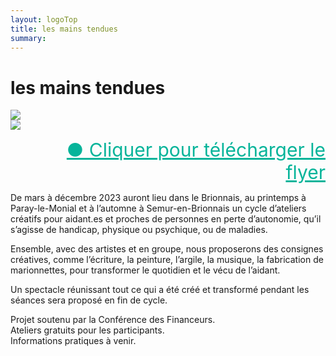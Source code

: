 ```yaml
---
layout: logoTop
title: les mains tendues
summary:
---
```

<h1>les mains tendues</h1>
<div class="flex-container">
<div class="column">
<img src="https://res.cloudinary.com/dnxcesebo/image/upload/q_auto,f_auto/v1677512592/les-mains-tenduesP1_s4iu55.png">
</div>
<div class="column">
<img src="https://res.cloudinary.com/dnxcesebo/image/upload/q_auto,f_auto/v1677512592/les-mains-tenduesP2_z3c8ms.png">
</div>
 </div>
 <ul style="text-align:right;list-style-type:none">
    <li>
      <a style="color:hsl(171,93.5%,36.5%); font-size:30px" href="Mains tendues BD Web.pdf" download="FLYER-les-mains-tendues">●&nbsp;Cliquer pour télécharger le flyer</a>
    </li>
  </ul>
<p class="intro-text">De mars à décembre 2023 auront lieu dans le Brionnais, au printemps à Paray-le-Monial et à l’automne à Semur-en-Brionnais un cycle d’ateliers créatifs pour aidant.es et proches de personnes en perte d’autonomie, qu’il s’agisse de handicap, physique ou psychique, ou de maladies.</p>
<p class="intro-text">Ensemble, avec des artistes et en groupe, nous proposerons des consignes créatives, comme l’écriture, la peinture, l’argile, la musique, la fabrication de marionnettes, pour transformer le quotidien et le vécu de l’aidant.</p>
<p class="intro-text">Un spectacle réunissant tout ce qui a été créé et transformé pendant les séances sera proposé en fin de cycle.</p>
 
<p class="intro-text">Projet soutenu par la Conférence des Financeurs.<br>
Ateliers gratuits pour les participants.<br>
Informations pratiques à venir.</p>